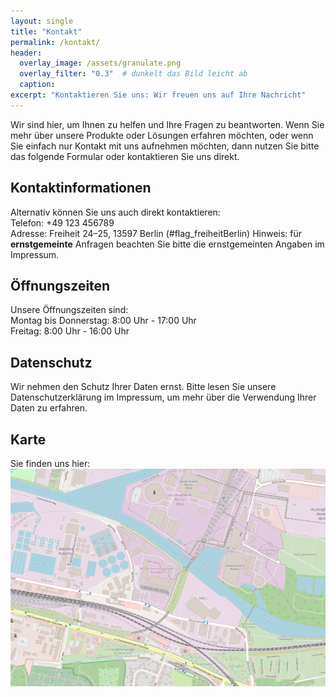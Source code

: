 ```yaml
---
layout: single
title: "Kontakt"
permalink: /kontakt/
header:
  overlay_image: /assets/granulate.png
  overlay_filter: "0.3"  # dunkelt das Bild leicht ab
  caption: 
excerpt: "Kontaktieren Sie uns: Wir freuen uns auf Ihre Nachricht"
---
```


Wir sind hier, um Ihnen zu helfen und Ihre Fragen zu beantworten. Wenn Sie mehr über unsere Produkte oder Lösungen erfahren möchten, oder wenn Sie einfach nur Kontakt mit uns aufnehmen möchten, dann nutzen Sie bitte das folgende Formular oder kontaktieren Sie uns direkt. 

## Kontaktinformationen
Alternativ können Sie uns auch direkt kontaktieren:  
Telefon: +49 123 456789  
Adresse: Freiheit 24–25, 13597 Berlin (#flag_freiheitBerlin) 
Hinweis: für **ernstgemeinte** Anfragen beachten Sie bitte die ernstgemeinten Angaben im Impressum.
                                                                                                     
## Öffnungszeiten
Unsere Öffnungszeiten sind:  
Montag bis Donnerstag: 8:00 Uhr - 17:00 Uhr  
Freitag: 8:00 Uhr - 16:00 Uhr
     
## Datenschutz
Wir nehmen den Schutz Ihrer Daten ernst. Bitte lesen Sie unsere Datenschutzerklärung im Impressum, um mehr über die Verwendung Ihrer Daten zu erfahren. 

## Karte
Sie finden uns hier:
[![Ein Ausschnitt einer OpenStreetmap Karte, die die Müllverbrennung Ruhleben in Berlin zeigt](/assets/karte.png)](https://www.openstreetmap.org/#map=16/52.52949/13.23876)

